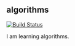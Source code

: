 algorithms
---

[![Build Status](https://travis-ci.org/eliias/algorithms.svg)](https://travis-ci.org/eliias/algorithms)

I am learning algorithms.
